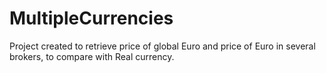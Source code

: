 # MultipleCurrencies
Project created to retrieve price of global Euro and price of Euro in several brokers, to compare with Real currency.
